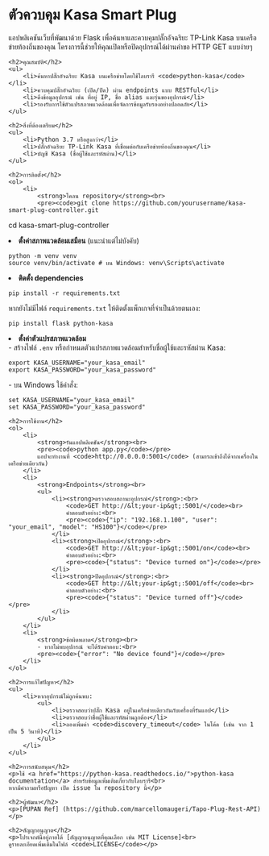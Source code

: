 <!DOCTYPE html>
<html lang="th">
<head>
    <meta charset="UTF-8">
    <meta name="viewport" content="width=device-width, initial-scale=1.0">
    <title>Kasa Smart Plug Controller</title>
</head>
<body>
    <h1>ตัวควบคุม Kasa Smart Plug</h1>
    <p>แอปพลิเคชันเว็บที่พัฒนาด้วย Flask เพื่อค้นหาและควบคุมปลั๊กอัจฉริยะ TP-Link Kasa บนเครือข่ายท้องถิ่นของคุณ โครงการนี้ช่วยให้คุณเปิดหรือปิดอุปกรณ์ได้ผ่านคำขอ HTTP GET แบบง่ายๆ</p>

    <h2>คุณสมบัติ</h2>
    <ul>
        <li>ค้นหาปลั๊กอัจฉริยะ Kasa บนเครือข่ายโดยใช้ไลบรารี <code>python-kasa</code></li>
        <li>ควบคุมปลั๊กอัจฉริยะ (เปิด/ปิด) ผ่าน endpoints แบบ RESTful</li>
        <li>ดึงข้อมูลอุปกรณ์ เช่น ที่อยู่ IP, ชื่อ alias และรุ่นของอุปกรณ์</li>
        <li>รองรับการใช้ตัวแปรสภาพแวดล้อมเพื่อจัดการข้อมูลรับรองอย่างปลอดภัย</li>
    </ul>

    <h2>สิ่งที่ต้องเตรียม</h2>
    <ul>
        <li>Python 3.7 หรือสูงกว่า</li>
        <li>ปลั๊กอัจฉริยะ TP-Link Kasa ที่เชื่อมต่อกับเครือข่ายท้องถิ่นของคุณ</li>
        <li>บัญชี Kasa (ชื่อผู้ใช้และรหัสผ่าน)</li>
    </ul>

    <h2>การติดตั้ง</h2>
    <ol>
        <li>
            <strong>โคลน repository</strong><br>
            <pre><code>git clone https://github.com/yourusername/kasa-smart-plug-controller.git

cd kasa-smart-plug-controller</code></pre>

</li>
<li>
<strong>ตั้งค่าสภาพแวดล้อมเสมือน</strong> (แนะนำแต่ไม่บังคับ)<br>
<pre><code>python -m venv venv
source venv/bin/activate # บน Windows: venv\Scripts\activate</code></pre>
</li>
<li>
<strong>ติดตั้ง dependencies</strong><br>
<pre><code>pip install -r requirements.txt</code></pre>
หากยังไม่มีไฟล์ <code>requirements.txt</code> ให้ติดตั้งแพ็กเกจที่จำเป็นด้วยตนเอง:<br>
<pre><code>pip install flask python-kasa</code></pre>
</li>
<li>
<strong>ตั้งค่าตัวแปรสภาพแวดล้อม</strong><br> - สร้างไฟล์ <code>.env</code> หรือกำหนดตัวแปรสภาพแวดล้อมสำหรับชื่อผู้ใช้และรหัสผ่าน Kasa:<br>
<pre><code>export KASA_USERNAME="your_kasa_email"
export KASA_PASSWORD="your_kasa_password"</code></pre> - บน Windows ใช้คำสั่ง:<br>
<pre><code>set KASA_USERNAME="your_kasa_email"
set KASA_PASSWORD="your_kasa_password"</code></pre>
</li>
</ol>

    <h2>การใช้งาน</h2>
    <ol>
        <li>
            <strong>รันแอปพลิเคชัน</strong><br>
            <pre><code>python app.py</code></pre>
            แอปจะทำงานที่ <code>http://0.0.0.0:5001</code> (สามารถเข้าถึงได้จากเครื่องในเครือข่ายเดียวกัน)
        </li>
        <li>
            <strong>Endpoints</strong><br>
            <ul>
                <li><strong>ตรวจสอบสถานะอุปกรณ์</strong>:<br>
                    <code>GET http://&lt;your-ip&gt;:5001/</code><br>
                    คำตอบตัวอย่าง:<br>
                    <pre><code>{"ip": "192.168.1.100", "user": "your_email", "model": "HS100"}</code></pre>
                </li>
                <li><strong>เปิดอุปกรณ์</strong>:<br>
                    <code>GET http://&lt;your-ip&gt;:5001/on</code><br>
                    คำตอบตัวอย่าง:<br>
                    <pre><code>{"status": "Device turned on"}</code></pre>
                </li>
                <li><strong>ปิดอุปกรณ์</strong>:<br>
                    <code>GET http://&lt;your-ip&gt;:5001/off</code><br>
                    คำตอบตัวอย่าง:<br>
                    <pre><code>{"status": "Device turned off"}</code></pre>
                </li>
            </ul>
        </li>
        <li>
            <strong>ข้อผิดพลาด</strong><br>
            - หากไม่พบอุปกรณ์ จะได้รับคำตอบ:<br>
            <pre><code>{"error": "No device found"}</code></pre>
        </li>
    </ol>

    <h2>การแก้ไขปัญหา</h2>
    <ul>
        <li>หากอุปกรณ์ไม่ถูกค้นพบ:
            <ul>
                <li>ตรวจสอบว่าปลั๊ก Kasa อยู่ในเครือข่ายเดียวกันกับเครื่องที่รันแอป</li>
                <li>ตรวจสอบว่าชื่อผู้ใช้และรหัสผ่านถูกต้อง</li>
                <li>ลองเพิ่มค่า <code>discovery_timeout</code> ในโค้ด (เช่น จาก 1 เป็น 5 วินาที)</li>
            </ul>
        </li>
    </ul>

    <h2>การสนับสนุน</h2>
    <p>ใช้ <a href="https://python-kasa.readthedocs.io/">python-kasa documentation</a> สำหรับข้อมูลเพิ่มเติมเกี่ยวกับไลบรารี<br>
    หากมีคำถามหรือปัญหา เปิด issue ใน repository นี้</p>

    <h2>ผู้พัฒนา</h2>
    <p>[PUPAN Ref] (https://github.com/marcellomaugeri/Tapo-Plug-Rest-API)</p>

    <h2>สัญญาอนุญาต</h2>
    <p>โปรเจกต์นี้อยู่ภายใต้ [สัญญาอนุญาตที่คุณเลือก เช่น MIT License]<br>
    ดูรายละเอียดเพิ่มเติมในไฟล์ <code>LICENSE</code></p>

</body>
</html>
